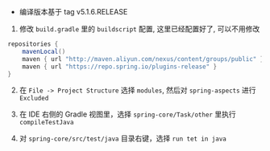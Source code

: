 - 编译版本基于 tag v5.1.6.RELEASE

1. 修改 `build.gradle` 里的 `buildscript` 配置, 这里已经配置好了, 可以不用修改

```gradle
repositories {
    mavenLocal()
    maven { url "http://maven.aliyun.com/nexus/content/groups/public" }
    maven { url "https://repo.spring.io/plugins-release" }
}
```

2. 在 `File -> Project Structure` 选择 `modules`, 然后对 `spring-aspects` 进行 `Excluded`

3. 在 IDE 右侧的 Gradle 视图里，选择 `spring-core/Task/other` 里执行 `compileTestJava`

4. 对 `spring-core/src/test/java` 目录右键，选择 `run tet in java`
